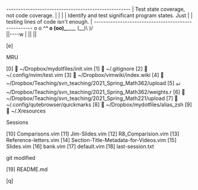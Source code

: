 
   *----------------------------------------------------*
   | Test state coverage, not code coverage.            |
   |                                                    |
   | Identify and test significant program states. Just |
   | testing lines of code isn't enough.                |
   *----------------------------------------------------*
          o
           o   ^__^
            o  (oo)\_______
               (__)\       )\/\
                   ||----w |
                   ||     ||

   [e]  <empty buffer>

   MRU

   [0]   ~/Dropbox/mydotfiles/init.vim
   [1]   ~/.gitignore
   [2]   ~/.config/nvim/test.vim
   [3]   ~/Dropbox/vimwiki/index.wiki
   [4]   ~/Dropbox/Teaching/svn_teaching/2021_Spring_Math362/upload
   [5]  ﳒ ~/Dropbox/Teaching/svn_teaching/2021_Spring_Math362/weights.r
   [6]   ~/Dropbox/Teaching/svn_teaching/2021_Spring_Math221/upload
   [7]   ~/.config/qutebrowser/quickmarks
   [8]   ~/Dropbox/mydotfiles/alias_zsh
   [9]   ~/.Xresources

   Sessions

   [10] Comparisons.vim
   [11] Jim-Slides.vim
   [12] R8_Comparision.vim
   [13] Reference-letters.vim
   [14] Section-Title-Metadata-for-Videos.vim
   [15] Slides.vim
   [16] bank.vim
   [17] default.vim
   [18] last-session.txt

   git modified

   [19] README.md

   [q]  <quit>
